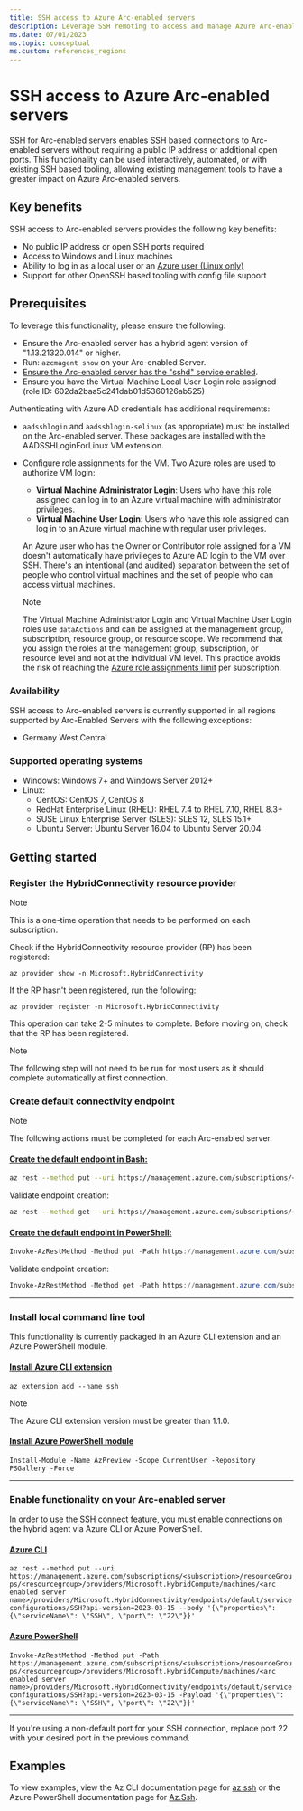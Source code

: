 ```yaml
---
title: SSH access to Azure Arc-enabled servers
description: Leverage SSH remoting to access and manage Azure Arc-enabled servers.
ms.date: 07/01/2023
ms.topic: conceptual
ms.custom: references_regions
---
```


# SSH access to Azure Arc-enabled servers
SSH for Arc-enabled servers enables SSH based connections to Arc-enabled servers without requiring a public IP address or additional open ports.
This functionality can be used interactively, automated, or with existing SSH based tooling,
allowing existing management tools to have a greater impact on Azure Arc-enabled servers.

## Key benefits
SSH access to Arc-enabled servers provides the following key benefits:
 - No public IP address or open SSH ports required
 - Access to Windows and Linux machines
 - Ability to log in as a local user or an [Azure user (Linux only)](../../active-directory/devices/howto-vm-sign-in-azure-ad-linux.md)
 - Support for other OpenSSH based tooling with config file support

## Prerequisites
To leverage this functionality, please ensure the following: 
 - Ensure the Arc-enabled server has a hybrid agent version of "1.13.21320.014" or higher.
 - Run: ```azcmagent show``` on your Arc-enabled Server.
 - [Ensure the Arc-enabled server has the "sshd" service enabled](/windows-server/administration/openssh/openssh_install_firstuse).
 - Ensure you have the Virtual Machine Local User Login role assigned (role ID: 602da2baa5c241dab01d5360126ab525)

Authenticating with Azure AD credentials has additional requirements:
 - `aadsshlogin` and `aadsshlogin-selinux` (as appropriate) must be installed on the Arc-enabled server. These packages are installed with the AADSSHLoginForLinux VM extension. 
 - Configure role assignments for the VM.  Two Azure roles are used to authorize VM login:
   - **Virtual Machine Administrator Login**: Users who have this role assigned can log in to an Azure virtual machine with administrator privileges.
   - **Virtual Machine User Login**: Users who have this role assigned can log in to an Azure virtual machine with regular user privileges.
 
    An Azure user who has the Owner or Contributor role assigned for a VM doesn't automatically have privileges to Azure AD login to the VM over SSH. There's an intentional (and audited) separation between the set of people who control virtual machines and the set of people who can access virtual machines. 

    > [!NOTE]
    > The Virtual Machine Administrator Login and Virtual Machine User Login roles use `dataActions` and can be assigned at the management group, subscription, resource group, or resource scope. We recommend that you assign the roles at the management group, subscription, or resource level and not at the individual VM level. This practice avoids the risk of reaching the [Azure role assignments limit](../../role-based-access-control/troubleshooting.md#limits) per subscription.

### Availability
SSH access to Arc-enabled servers is currently supported in all regions supported by Arc-Enabled Servers with the following exceptions:
 - Germany West Central

### Supported operating systems
 - Windows: Windows 7+ and Windows Server 2012+
 - Linux: 
   - CentOS: CentOS 7, CentOS 8
   - RedHat Enterprise Linux (RHEL): RHEL 7.4 to RHEL 7.10, RHEL 8.3+
   - SUSE Linux Enterprise Server (SLES): SLES 12, SLES 15.1+
   - Ubuntu Server: Ubuntu Server 16.04 to Ubuntu Server 20.04

## Getting started

### Register the HybridConnectivity resource provider
> [!NOTE]
> This is a one-time operation that needs to be performed on each subscription.

Check if the HybridConnectivity resource provider (RP) has been registered:

```az provider show -n Microsoft.HybridConnectivity```

If the RP hasn't been registered, run the following:

```az provider register -n Microsoft.HybridConnectivity```

This operation can take 2-5 minutes to complete.  Before moving on, check that the RP has been registered.

> [!NOTE]
> The following step will not need to be run for most users as it should complete automatically at first connection.

### Create default connectivity endpoint
> [!NOTE]
> The following actions must be completed for each Arc-enabled server.

#### [Create the default endpoint in Bash:](#tab/azure-cli)
```bash
az rest --method put --uri https://management.azure.com/subscriptions/<subscription>/resourceGroups/<resourcegroup>/providers/Microsoft.HybridCompute/machines/<arc enabled server name>/providers/Microsoft.HybridConnectivity/endpoints/default?api-version=2023-03-15 --body '{"properties": {"type": "default"}}'
```
Validate endpoint creation:
 ```bash
 az rest --method get --uri https://management.azure.com/subscriptions/<subscription>/resourceGroups/<resourcegroup>/providers/Microsoft.HybridCompute/machines/<arc enabled server name>/providers/Microsoft.HybridConnectivity/endpoints/default?api-version=2023-03-15
 ```
 
#### [Create the default endpoint in PowerShell:](#tab/azure-powershell)
 ```powershell
Invoke-AzRestMethod -Method put -Path https://management.azure.com/subscriptions/<subscription>/resourceGroups/<resourcegroup>/providers/Microsoft.HybridCompute/machines/<arc enabled server name>/providers/Microsoft.HybridConnectivity/endpoints/default?api-version=2023-03-15 --body '{\"properties\": {\"type\": \"default\"}}'
 ```
Validate endpoint creation:
 ```powershell
 Invoke-AzRestMethod -Method get -Path https://management.azure.com/subscriptions/<subscription>/resourceGroups/<resourcegroup>/providers/Microsoft.HybridCompute/machines/<arc enabled server name>/providers/Microsoft.HybridConnectivity/endpoints/default?api-version=2023-03-15
 ```
 ---
 
 ### Install local command line tool
This functionality is currently packaged in an Azure CLI extension and an Azure PowerShell module.
#### [Install Azure CLI extension](#tab/azure-cli)

```az extension add --name ssh```

> [!NOTE]
> The Azure CLI extension version must be greater than 1.1.0.

#### [Install Azure PowerShell module](#tab/azure-powershell)

```Install-Module -Name AzPreview -Scope CurrentUser -Repository PSGallery -Force```

---

### Enable functionality on your Arc-enabled server
In order to use the SSH connect feature, you must enable connections on the hybrid agent via Azure CLI or Azure PowerShell.

#### [Azure CLI](#tab/azure-cli)

```az rest --method put --uri https://management.azure.com/subscriptions/<subscription>/resourceGroups/<resourcegroup>/providers/Microsoft.HybridCompute/machines/<arc enabled server name>/providers/Microsoft.HybridConnectivity/endpoints/default/serviceconfigurations/SSH?api-version=2023-03-15 --body '{\"properties\": {\"serviceName\": \"SSH\", \"port\": \"22\"}}'```

#### [Azure PowerShell](#tab/azure-powershell)

```Invoke-AzRestMethod -Method put -Path https://management.azure.com/subscriptions/<subscription>/resourceGroups/<resourcegroup>/providers/Microsoft.HybridCompute/machines/<arc enabled server name>/providers/Microsoft.HybridConnectivity/endpoints/default/serviceconfigurations/SSH?api-version=2023-03-15 -Payload '{\"properties\": {\"serviceName\": \"SSH\", \"port\": \"22\"}}'```

---

If you're using a non-default port for your SSH connection, replace port 22 with your desired port in the previous command.

## Examples
To view examples, view the Az CLI documentation page for [az ssh](/cli/azure/ssh) or the Azure PowerShell documentation page for [Az.Ssh](/powershell/module/az.ssh).
